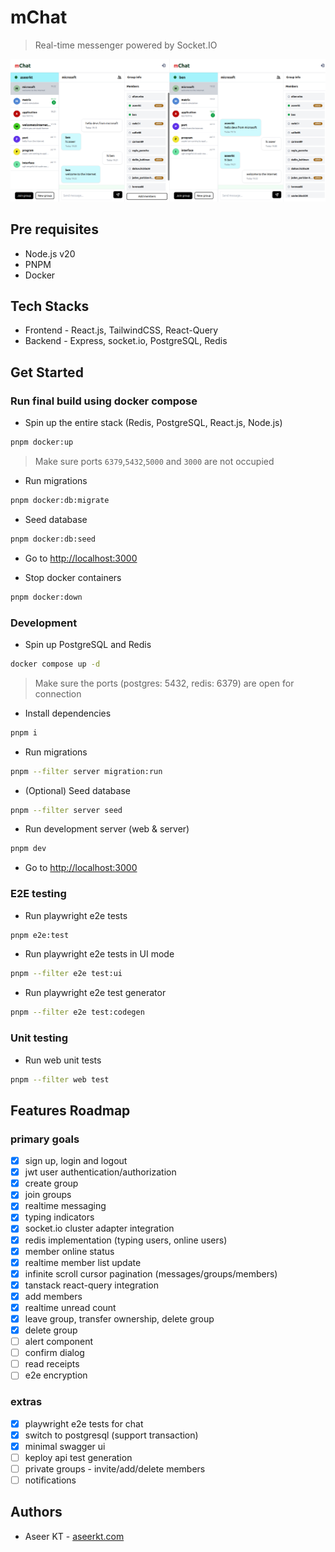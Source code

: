 # mChat

> Real-time messenger powered by Socket.IO

![Chat Interface](./screenshots/mchat-dual.png)

## Pre requisites

- Node.js v20
- PNPM
- Docker

## Tech Stacks

- Frontend - React.js, TailwindCSS, React-Query
- Backend - Express, socket.io, PostgreSQL, Redis

## Get Started

### Run final build using docker compose

- Spin up the entire stack (Redis, PostgreSQL, React.js, Node.js)
```bash
pnpm docker:up
```
> Make sure ports `6379`,`5432`,`5000` and `3000` are not occupied
- Run migrations
```bash
pnpm docker:db:migrate
```
- Seed database
```bash
pnpm docker:db:seed
```
- Go to [http://localhost:3000](http://localhost:3000)

- Stop docker containers
```bash
pnpm docker:down
```

### Development

- Spin up PostgreSQL and Redis
```bash
docker compose up -d
```

> Make sure the ports (postgres: 5432, redis: 6379) are open for connection

- Install dependencies
```bash
pnpm i
```

- Run migrations
```bash
pnpm --filter server migration:run
```

- (Optional) Seed database
```bash
pnpm --filter server seed
```

- Run development server (web & server)
```bash
pnpm dev
```

- Go to [http://localhost:3000](http://localhost:3000)


### E2E testing

- Run playwright e2e tests
```bash
pnpm e2e:test
```
- Run playwright e2e tests in UI mode
```bash
pnpm --filter e2e test:ui
```
- Run playwright e2e test generator
```bash
pnpm --filter e2e test:codegen
```

### Unit testing

- Run web unit tests
```bash
pnpm --filter web test
```


## Features Roadmap

### primary goals

- [x] sign up, login and logout
- [x] jwt user authentication/authorization
- [x] create group
- [x] join groups
- [x] realtime messaging
- [x] typing indicators
- [x] socket.io cluster adapter integration
- [x] redis implementation (typing users, online users)
- [x] member online status
- [x] realtime member list update
- [x] infinite scroll cursor pagination (messages/groups/members)
- [x] tanstack react-query integration 
- [x] add members
- [x] realtime unread count 
- [x] leave group, transfer ownership, delete group
- [x] delete group
- [ ] alert component
- [ ] confirm dialog
- [ ] read receipts
- [ ] e2e encryption

### extras

- [x] playwright e2e tests for chat
- [x] switch to postgresql (support transaction)
- [x] minimal swagger ui
- [ ] keploy api test generation
- [ ] private groups - invite/add/delete members
- [ ] notifications

## Authors

- Aseer KT - [aseerkt.com](https://aseerkt.com)